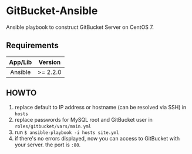 GitBucket-Ansible
=================

Ansible playbook to construct GitBucket Server on CentOS 7.

## Requirements

| App/Lib | Version  |
|:-------:|:--------:|
| Ansible | >= 2.2.0 |

## HOWTO

1. replace default to IP address or hostname (can be resolved via SSH) in `hosts`
2. replace passwords for MySQL root and GitBucket user in `roles/gitbucket/vars/main.yml`
3. run `$ ansible-playbook -i hosts site.yml`
4. if there's no errors displayed, now you can access to GitBucket with your server. the port is `:80`.
